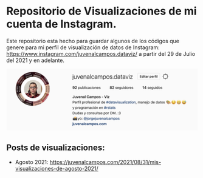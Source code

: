 # Repositorio de Visualizaciones de mi cuenta de Instagram. 

Este repositorio esta hecho para guardar algunos de los códigos que genere para mi perfil de visualización de datos de Instagram: https://www.instagram.com/juvenalcampos.dataviz/ a partir del 29 de Julio del 2021 y en adelante. 

![](https://raw.githubusercontent.com/JuveCampos/ig_juvenalcampos.dataviz/main/imagenes/portada.png)

## Posts de visualizaciones: 

* Agosto 2021: https://juvenalcampos.com/2021/08/31/mis-visualizaciones-de-agosto-2021/


